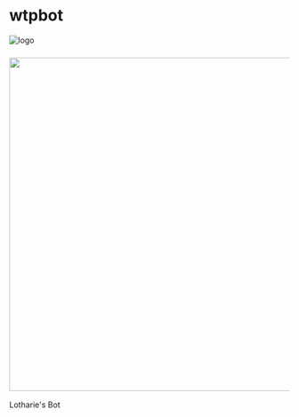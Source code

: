 # wtpbot
![logo](https://user-images.githubusercontent.com/49253492/139536561-5eaf9aad-64dd-4bc4-a33a-913a28ccb620.png)
<h3 align="center"><img src="https://user-images.githubusercontent.com/49253492/139536561-5eaf9aad-64dd-4bc4-a33a-913a28ccb620.png" width="600px"></h3>
Lotharie's Bot

